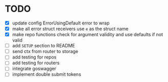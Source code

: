 # TODO
- [x] update config ErrorUsingDefault error to wrap
- [x] make all error struct receivers use `e` as the struct name
- [x] make repo functions check for argument validity and use defaults if not valid
- [ ] add `SETUP` section to README
- [ ] send ctx from router to storage
- [ ] add testing for repos
- [ ] add testing for routers
- [ ] integrate goswagger
- [ ] implement double submit tokens
